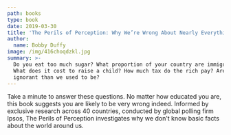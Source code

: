 ```yaml
---
path: books
type: book
date: 2019-03-30
title: 'The Perils of Perception: Why We’re Wrong About Nearly Everything'
author:
  name: Bobby Duffy
image: /img/416choqdzkl.jpg
summary: >-
  Do you eat too much sugar? What proportion of your country are immigrants?
  What does it cost to raise a child? How much tax do the rich pay? Are we more
  ignorant than we used to be?
---
```

Take a minute to answer these questions. No matter how educated you are, this book suggests you are likely to be very wrong indeed. Informed by exclusive research across 40 countries, conducted by global polling firm Ipsos, The Perils of Perception investigates why we don't know basic facts about the world around us.
